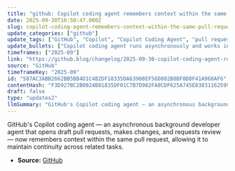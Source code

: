 ```yaml
---
title: "github: Copilot coding agent remembers context within the same pull request"
date: 2025-09-30T16:50:47.000Z
slug: copilot-coding-agent-remembers-context-within-the-same-pull-request
update_categories: ["github"]
update_tags: ["GitHub", "Copilot", "Copilot Coding Agent", "pull request", "developer tools", "changelog", "AI"]
update_bullets: ["Copilot coding agent runs asynchronously and works in the background to implement tasks for developers.", "When delegated a task, the agent opens a draft pull request, makes changes, then requests review.", "New capability: the agent remembers context within the same pull request, so follow-up tasks in that PR retain previous state and history.", "Benefit: fewer repeated explanations and improved continuity when iterating on related changes in a single PR.", "Announcement posted on the GitHub Blog changelog (2025-09-30)."]
timeframes: ["2025-09"]
link: "https://github.blog/changelog/2025-09-30-copilot-coding-agent-remembers-context-within-the-same-pull-request"
source: "GitHub"
timeframeKey: "2025-09"
id: "587AC3ABB2662BB5BB4D1C4B2DF18335DA63908EF56D802B8BF8D8F41A968AF6"
contentHash: "F3D927BC2B0024B81835DF01C7B7D902FA0CDF625A745E838311625999F6705A"
draft: false
type: "updates2"
llmSummary: "GitHub's Copilot coding agent — an asynchronous background developer agent that opens draft pull requests, makes changes, and requests review — now remembers context within the same pull request, allowing it to maintain continuity across related tasks."
---
```


GitHub's Copilot coding agent — an asynchronous background developer agent that opens draft pull requests, makes changes, and requests review — now remembers context within the same pull request, allowing it to maintain continuity across related tasks.

- **Source:** [GitHub](https://github.blog/changelog/2025-09-30-copilot-coding-agent-remembers-context-within-the-same-pull-request)
